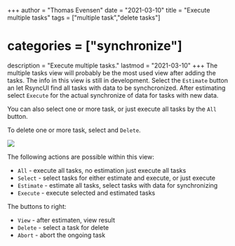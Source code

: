 +++
author = "Thomas Evensen"
date = "2021-03-10"
title =  "Execute multiple tasks"
tags = ["multiple task","delete tasks"]
# categories = ["synchronize"]
description = "Execute multiple tasks."
lastmod = "2021-03-10"
+++
The multiple tasks view will probably be the most used view after adding the tasks. The info in this view is still in development. Select the `Estimate` button an let RsyncUI find all tasks with data to be synchcronized. After estimating select `Execute` for the actual synchronize of data for tasks with new data.

You can also select one or more task, or just execute all tasks by the `All` button.

To delete one or more task, select and `Delete`.

![](/images/multipletasks/multipletasks.png)

The following actions are possible within this view:

- `All` - execute all tasks, no estimation just execute all tasks
- `Select` - select tasks for either estimate and execute, or just execute
- `Estimate` - estimate all tasks, select tasks with data for synchronizing
- `Execute` - execute selected and estimated tasks

The buttons to right:

- `View` - after estimaten, view result
- `Delete` - select a task for delete
- `Abort` - abort the ongoing task
